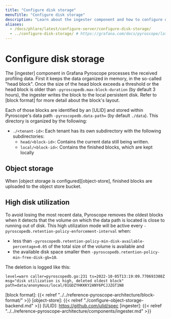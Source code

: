 ```yaml
---
title: "Configure disk storage"
menuTitle: "Configure disk storage"
description: "Learn about the ingester component and how to configure disk storage for Pyroscope."
aliases:
  - /docs/phlare/latest/configure-server/configure-disk-storage/
  - ../configure-disk-storage/ # https://grafana.com/docs/pyroscope/latest/configure-server/configure-disk-storage/
---
```


# Configure disk storage

The [ingester] component in Grafana Pyroscope processes the received profiling data.
First it keeps the data organized in memory, in the so-called "head block".
Once the size of the head block exceeds a threshold or the head block is older than
`-pyroscopedb.max-block-duration` (by default 3 hours), the ingester writes
the block to the local persistent disk.
Refer to [block format] for more detail about the block's layout.

Each of those blocks are identified by an [ULID] and stored
within Pyroscope's data path `-pyroscopedb.data-path=` (by default
`./data`).
This directory is organized by the following:

* `./<tenant-id>`: Each tenant has its own subdirectory with the following subdirectories:
   * `head/<block-id>`: Contains the current data still being written.
   * `local/<block-id>`: Contains the finished blocks, which are kept locally

## Object storage

When [object storage is configured][object-store], finished blocks are
uploaded to the object store bucket.

## High disk utilization

To avoid losing the most recent data, Pyroscope removes the oldest blocks
when it detects that the volume on which the data path is located is close to
running out of disk.
This high utilization mode will be active every
`-pyroscopedb.retention-policy-enforcement-interval` when:

* less than `-pyroscopedb.retention-policy-min-disk-available-percentage=0.05` of the total size of the volume is available and
* the available disk space smaller then `-pyroscopedb.retention-policy-min-free-disk-gb=10`.

The deletion is logged like this:

```
level=warn caller=pyroscopedb.go:231 ts=2022-10-05T13:19:09.770693308Z msg="disk utilization is high, deleted oldest block" path=data/anonymous/local/01GDZYHKKKY2ANY6PCJJZGT1N8
```

[block format]: {{< relref "../../reference-pyroscope-architecture/block-format/" >}}
[object-store]: {{< relref "./configure-object-storage-backend.md" >}}
[ULID]: https://github.com/ulid/spec
[ingester]: {{< relref "../../reference-pyroscope-architecture/components/ingester.md" >}}
